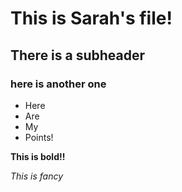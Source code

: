 # This is Sarah's file!
## There is a subheader
### here is another one
- Here
- Are
- My
- Points!

**This is bold!!**

*This is fancy*

